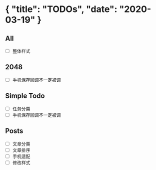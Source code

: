 {
  "title": "TODOs",
  "date": "2020-03-19"
}
==========
## All
- [ ] 整体样式
 
## 2048  
- [ ] 手机保存回调不一定被调

## Simple Todo
- [ ] 任务分类
- [ ] 手机保存回调不一定被调

## Posts
- [ ] 文章分类
- [ ] 文章排序
- [ ] 手机适配
- [ ] 修改样式
